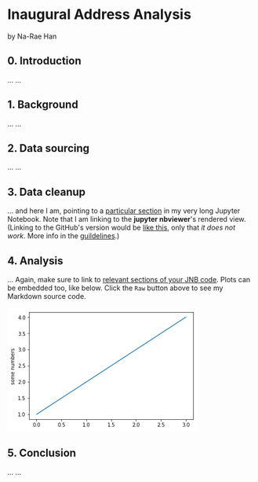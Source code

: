 # Inaugural Address Analysis

by Na-Rae Han

## 0. Introduction
... ...

## 1. Background
... ...

## 2. Data sourcing
... ...

## 3. Data cleanup
... and here I am, pointing to a [particular section](https://nbviewer.jupyter.org/github/Data-Science-for-Linguists-2021/Inaugural-Address-Analysis/blob/main/process_data.ipynb#Second-section) in my very long Jupyter Notebook. Note that I am linking to the **jupyter nbviewer**'s rendered view. (Linking to the GitHub's version would be [like this](process_data.ipynb#Second-section), only that _it does not work_. More info in the [guildelines](https://naraehan.github.io/Data-Science-for-Linguists-2021/project#final).)   

## 4. Analysis
... Again, make sure to link to [relevant sections of your JNB code](https://nbviewer.jupyter.org/github/Data-Science-for-Linguists-2021/Inaugural-Address-Analysis/blob/main/process_data.ipynb#Third-section). Plots can be embedded too, like below. Click the `Raw` button above to see my Markdown source code. 

![png](image_files/output_8_0.png)


## 5. Conclusion
... ...
